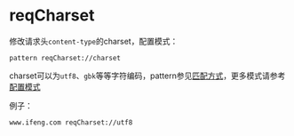 # reqCharset
修改请求头`content-type`的charset，配置模式：

	pattern reqCharset://charset
	
charset可以为`utf8`、`gbk`等等字符编码，pattern参见[匹配方式](../pattern.html)，更多模式请参考[配置模式](../mode.html)

例子：

	www.ifeng.com reqCharset://utf8